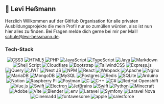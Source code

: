 ## 💫 Levi Heßmann

Herzlich Willkommen auf der GitHub Organisation für alle privaten Ausbildungsprojekte die mein Profil nur so zumüllen würden, also ist nun hier alles zu finden.
Bei Fragen melde dich gerne bei mir per Mail! [schule@levi-hessmann.de](mailto:schule@levi-hessmann.de).

### Tech-Stack

<p align="center">
  <img src="https://img.shields.io/badge/css3-%231572B6.svg?style=for-the-badge&amp;logo=css3&amp;logoColor=white" alt="CSS3"> 
  <img src="https://img.shields.io/badge/html5-%23E34F26.svg?style=for-the-badge&amp;logo=html5&amp;logoColor=white" alt="HTML5"> 
  <img src="https://img.shields.io/badge/php-%23777BB4.svg?style=for-the-badge&amp;logo=php&amp;logoColor=white" alt="PHP"> 
  <img src="https://img.shields.io/badge/javascript-%23323330.svg?style=for-the-badge&amp;logo=javascript&amp;logoColor=%23F7DF1E" alt="JavaScript"> 
  <img src="https://img.shields.io/badge/typescript-%23007ACC.svg?style=for-the-badge&amp;logo=typescript&amp;logoColor=white" alt="TypeScript">
  <img src="https://img.shields.io/badge/java-%23ED8B00.svg?style=for-the-badge&amp;logo=java&amp;logoColor=white" alt="Java"> 
  <img src="https://img.shields.io/badge/markdown-%23000000.svg?style=for-the-badge&amp;logo=markdown&amp;logoColor=white" alt="Markdown">
  <img src="https://img.shields.io/badge/shell_script-%23121011.svg?style=for-the-badge&amp;logo=gnu-bash&amp;logoColor=white" alt="Shell Script">
  <img src="https://img.shields.io/badge/Cloudflare-F38020?style=for-the-badge&amp;logo=Cloudflare&amp;logoColor=white" alt="Cloudflare"> 
  <img src="https://img.shields.io/badge/bootstrap-%23563D7C.svg?style=for-the-badge&amp;logo=bootstrap&amp;logoColor=white" alt="Bootstrap"> 
  <img src="https://img.shields.io/badge/tailwindcss-%2338B2AC.svg?style=for-the-badge&amp;logo=tailwind-css&amp;logoColor=white" alt="TailwindCSS">
  <img src="https://img.shields.io/badge/express.js-%23404d59.svg?style=for-the-badge&amp;logo=express&amp;logoColor=%2361DAFB" alt="Express.js"> 
  <img src="https://img.shields.io/badge/jquery-%230769AD.svg?style=for-the-badge&amp;logo=jquery&amp;logoColor=white" alt="jQuery"> 
  <img src="https://img.shields.io/badge/JWT-black?style=for-the-badge&amp;logo=JSON%20web%20tokens" alt="JWT"> 
  <img src="https://img.shields.io/badge/Next-black?style=for-the-badge&amp;logo=next.js&amp;logoColor=white" alt="Next JS"> 
  <img src="https://img.shields.io/badge/NPM-%23000000.svg?style=for-the-badge&amp;logo=npm&amp;logoColor=white" alt="NPM"> 
  <img src="https://img.shields.io/badge/react-%2320232a.svg?style=for-the-badge&amp;logo=react&amp;logoColor=%2361DAFB" alt="React">  
  <img src="https://img.shields.io/badge/webpack-%238DD6F9.svg?style=for-the-badge&amp;logo=webpack&amp;logoColor=black" alt="Webpack"> 
  <img src="https://img.shields.io/badge/apache-%23D42029.svg?style=for-the-badge&amp;logo=apache&amp;logoColor=white" alt="Apache"> 
  <img src="https://img.shields.io/badge/nginx-%23009639.svg?style=for-the-badge&amp;logo=nginx&amp;logoColor=white" alt="Nginx"> 
  <img src="https://img.shields.io/badge/MariaDB-003545?style=for-the-badge&amp;logo=mariadb&amp;logoColor=white" alt="MariaDB"> 
  <img src="https://img.shields.io/badge/MongoDB-%234ea94b.svg?style=for-the-badge&amp;logo=mongodb&amp;logoColor=white" alt="MongoDB"> 
  <img src="https://img.shields.io/badge/mysql-%2300f.svg?style=for-the-badge&amp;logo=mysql&amp;logoColor=white" alt="MySQL"> 
  <img src="https://img.shields.io/badge/postgres-%23316192.svg?style=for-the-badge&amp;logo=postgresql&amp;logoColor=white" alt="Postgres"> 
  <img src="https://img.shields.io/badge/redis-%23DD0031.svg?style=for-the-badge&amp;logo=redis&amp;logoColor=white" alt="Redis"> 
  <img src="https://img.shields.io/badge/sqlite-%2307405e.svg?style=for-the-badge&amp;logo=sqlite&amp;logoColor=white" alt="SQLite"> 
  <img src="https://img.shields.io/badge/-Arduino-00979D?style=for-the-badge&amp;logo=Arduino&amp;logoColor=white" alt="Arduino"> 
  <img src="https://img.shields.io/badge/Notion-%23000000.svg?style=for-the-badge&amp;logo=notion&amp;logoColor=white" alt="Notion"> 
  <img src="https://img.shields.io/badge/-RaspberryPi-C51A4A?style=for-the-badge&amp;logo=Raspberry-Pi" alt="Raspberry Pi"> 
  <img src="https://img.shields.io/badge/Postman-FF6C37?style=for-the-badge&amp;logo=postman&amp;logoColor=white" alt="Postman"> 
  <img src="https://img.shields.io/badge/C-A8B9CC?style=for-the-badge&amp;logo=C&amp;logoColor=white" alt="C"> 
  <img src="https://img.shields.io/badge/C%2B%2B-00599C?style=for-the-badge&amp;logo=C%2B%2B&amp;logoColor=white" alt="C++"> 
  <img src="https://img.shields.io/badge/C%23-239120?style=for-the-badge&amp;logo=CSharp&amp;logoColor=white" alt="C#"> 
  <img src="https://img.shields.io/badge/redhat_openshift-EE0000?style=for-the-badge&amp;logo=redhatopenshift&amp;logoColor=white" alt="RedHat Openshift"> 
  <img src="https://img.shields.io/badge/vue.js-4FC08D?style=for-the-badge&amp;logo=vuedotjs&amp;logoColor=white" alt="Vue.js"> 
  <img src="https://img.shields.io/badge/swift-F05138?style=for-the-badge&amp;logo=swift&amp;logoColor=white" alt="Swift"> 
  <img src="https://img.shields.io/badge/electron-47848F?style=for-the-badge&amp;logo=electron&amp;logoColor=white" alt="Electron"> 
  <img src="https://img.shields.io/badge/jetbrains_ides-000000?style=for-the-badge&amp;logo=jetbrains&amp;logoColor=white" alt="JetBrains"> 
  <img src="https://img.shields.io/badge/git-F05032?style=for-the-badge&amp;logo=git&amp;logoColor=white" alt="Swift"> 
  <img src="https://img.shields.io/badge/python-3776AB?style=for-the-badge&amp;logo=python&amp;logoColor=white" alt="Python">
  <img src="https://img.shields.io/badge/minecraft-62B47A?style=for-the-badge&amp;logo=minecraft&amp;logoColor=white" alt="Minecraft">
  <img src="https://img.shields.io/badge/adobe-FF0000?style=for-the-badge&amp;logo=adobe&amp;logoColor=white" alt="Adobe">
  <img src="https://img.shields.io/badge/vite-646CFF?style=for-the-badge&amp;logo=vite&amp;logoColor=white" alt="Vite">
  <img src="https://img.shields.io/badge/blender-F5792A?style=for-the-badge&amp;logo=blender&amp;logoColor=white" alt="Blender">
  <img src="https://img.shields.io/badge/.env-F5792A?style=for-the-badge&amp;logo=dotenv&amp;logoColor=white" alt=".env">
  <img src="https://img.shields.io/badge/laravel-FF2D20?style=for-the-badge&amp;logo=laravel&amp;logoColor=white" alt="Laravel">
  <img src="https://img.shields.io/badge/symfony-000000?style=for-the-badge&amp;logo=symfony&amp;logoColor=white" alt="Symfony">
  <img src="https://img.shields.io/badge/laravel_nova-252D37?style=for-the-badge&amp;logo=laravelnova&amp;logoColor=white" alt="Laravel Nova">
  <img src="https://img.shields.io/badge/cinema4d-011A6A?style=for-the-badge&amp;logo=cinema4d&amp;logoColor=white" alt="Cinema4d">
  <img src="https://img.shields.io/badge/fontawesome-528DD7?style=for-the-badge&amp;logo=fontawesome&amp;logoColor=white" alt="fontawesome">
  <img src="https://img.shields.io/badge/apple-000000?style=for-the-badge&amp;logo=apple&amp;logoColor=white" alt="apple">
  <img src="https://img.shields.io/badge/salesforce-00A1E0?style=for-the-badge&amp;logo=salesforce&amp;logoColor=white" alt="salesforce">
</p>
